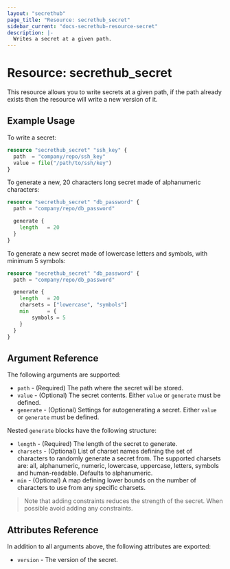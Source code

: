 ```yaml
---
layout: "secrethub"
page_title: "Resource: secrethub_secret"
sidebar_current: "docs-secrethub-resource-secret"
description: |-
  Writes a secret at a given path.
---
```


# Resource: secrethub_secret

This resource allows you to write secrets at a given path, if the path already exists then the resource will write a new version of it.

## Example Usage

To write a secret:

```terraform
resource "secrethub_secret" "ssh_key" {
  path  = "company/repo/ssh_key"
  value = file("/path/to/ssh/key")
}
```

To generate a new, 20 characters long secret made of alphanumeric characters:

```terraform
resource "secrethub_secret" "db_password" {
  path = "company/repo/db_password"

  generate {
    length   = 20
  }
}
```

To generate a new secret made of lowercase letters and symbols, with minimum 5 symbols:

```terraform
resource "secrethub_secret" "db_password" {
  path = "company/repo/db_password"

  generate {
    length   = 20
    charsets = ["lowercase", "symbols"]
    min      = {
        symbols = 5
    }
  }
}
```

## Argument Reference

The following arguments are supported:

* `path` - (Required) The path where the secret will be stored.
* `value` - (Optional) The secret contents. Either `value` or `generate` must be defined.
* `generate` - (Optional) Settings for autogenerating a secret. Either `value` or `generate` must be defined.

Nested `generate` blocks have the following structure:

* `length` - (Required) The length of the secret to generate.
* `charsets` - (Optional) List of charset names defining the set of characters to randomly generate a secret from. The supported charsets are: all, alphanumeric, numeric, lowercase, uppercase, letters, symbols and human-readable. Defaults to alphanumeric.
* `min` - (Optional) A map defining lower bounds on the number of characters to use from any specific charsets.

> Note that adding constraints reduces the strength of the secret. When possible avoid adding any constraints.
## Attributes Reference

In addition to all arguments above, the following attributes are exported:

* `version` - The version of the secret.
